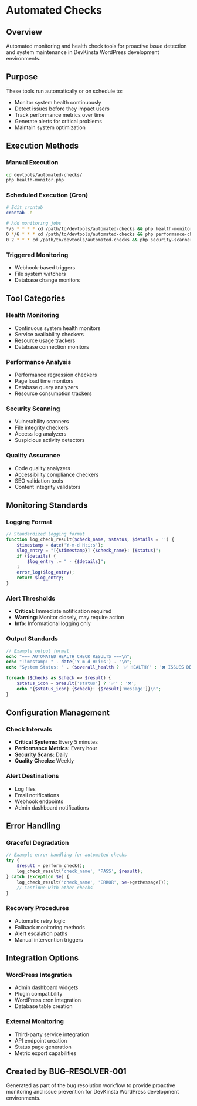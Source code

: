 # Automated Checks

## Overview

Automated monitoring and health check tools for proactive issue detection and system maintenance in DevKinsta WordPress development environments.

## Purpose

These tools run automatically or on schedule to:
- Monitor system health continuously
- Detect issues before they impact users
- Track performance metrics over time
- Generate alerts for critical problems
- Maintain system optimization

## Execution Methods

### Manual Execution
```bash
cd devtools/automated-checks/
php health-monitor.php
```

### Scheduled Execution (Cron)
```bash
# Edit crontab
crontab -e

# Add monitoring jobs
*/5 * * * * cd /path/to/devtools/automated-checks && php health-monitor.php >> /var/log/health-monitor.log 2>&1
0 */6 * * * cd /path/to/devtools/automated-checks && php performance-checker.php >> /var/log/performance.log 2>&1
0 2 * * * cd /path/to/devtools/automated-checks && php security-scanner.php >> /var/log/security.log 2>&1
```

### Triggered Monitoring
- Webhook-based triggers
- File system watchers
- Database change monitors

## Tool Categories

### Health Monitoring
- Continuous system health monitors
- Service availability checkers
- Resource usage trackers
- Database connection monitors

### Performance Analysis
- Performance regression checkers
- Page load time monitors
- Database query analyzers
- Resource consumption trackers

### Security Scanning
- Vulnerability scanners
- File integrity checkers
- Access log analyzers
- Suspicious activity detectors

### Quality Assurance
- Code quality analyzers
- Accessibility compliance checkers
- SEO validation tools
- Content integrity validators

## Monitoring Standards

### Logging Format
```php
// Standardized logging format
function log_check_result($check_name, $status, $details = '') {
    $timestamp = date('Y-m-d H:i:s');
    $log_entry = "[{$timestamp}] {$check_name}: {$status}";
    if ($details) {
        $log_entry .= " - {$details}";
    }
    error_log($log_entry);
    return $log_entry;
}
```

### Alert Thresholds
- **Critical:** Immediate notification required
- **Warning:** Monitor closely, may require action
- **Info:** Informational logging only

### Output Standards
```php
// Example output format
echo "=== AUTOMATED HEALTH CHECK RESULTS ===\n";
echo "Timestamp: " . date('Y-m-d H:i:s') . "\n";
echo "System Status: " . ($overall_health ? '✅ HEALTHY' : '❌ ISSUES DETECTED') . "\n\n";

foreach ($checks as $check => $result) {
    $status_icon = $result['status'] ? '✅' : '❌';
    echo "{$status_icon} {$check}: {$result['message']}\n";
}
```

## Configuration Management

### Check Intervals
- **Critical Systems:** Every 5 minutes
- **Performance Metrics:** Every hour
- **Security Scans:** Daily
- **Quality Checks:** Weekly

### Alert Destinations
- Log files
- Email notifications
- Webhook endpoints
- Admin dashboard notifications

## Error Handling

### Graceful Degradation
```php
// Example error handling for automated checks
try {
    $result = perform_check();
    log_check_result('check_name', 'PASS', $result);
} catch (Exception $e) {
    log_check_result('check_name', 'ERROR', $e->getMessage());
    // Continue with other checks
}
```

### Recovery Procedures
- Automatic retry logic
- Fallback monitoring methods
- Alert escalation paths
- Manual intervention triggers

## Integration Options

### WordPress Integration
- Admin dashboard widgets
- Plugin compatibility
- WordPress cron integration
- Database table creation

### External Monitoring
- Third-party service integration
- API endpoint creation
- Status page generation
- Metric export capabilities

## Created by BUG-RESOLVER-001

Generated as part of the bug resolution workflow to provide proactive monitoring and issue prevention for DevKinsta WordPress development environments. 
